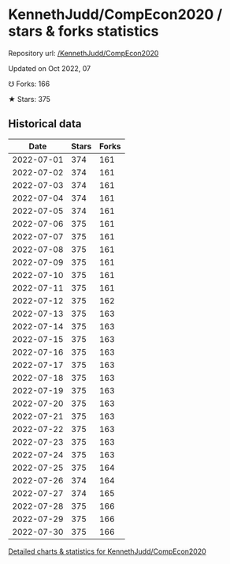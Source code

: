 # KennethJudd/CompEcon2020 / stars & forks statistics

Repository url: [/KennethJudd/CompEcon2020](https://github.com/KennethJudd/CompEcon2020)

Updated on Oct 2022, 07

☋ Forks: 166

★ Stars: 375

## Historical data
| Date | Stars | Forks |
|------|-------|-------|
| 2022-07-01 | 374 | 161 | 
| 2022-07-02 | 374 | 161 | 
| 2022-07-03 | 374 | 161 | 
| 2022-07-04 | 374 | 161 | 
| 2022-07-05 | 374 | 161 | 
| 2022-07-06 | 375 | 161 | 
| 2022-07-07 | 375 | 161 | 
| 2022-07-08 | 375 | 161 | 
| 2022-07-09 | 375 | 161 | 
| 2022-07-10 | 375 | 161 | 
| 2022-07-11 | 375 | 161 | 
| 2022-07-12 | 375 | 162 | 
| 2022-07-13 | 375 | 163 | 
| 2022-07-14 | 375 | 163 | 
| 2022-07-15 | 375 | 163 | 
| 2022-07-16 | 375 | 163 | 
| 2022-07-17 | 375 | 163 | 
| 2022-07-18 | 375 | 163 | 
| 2022-07-19 | 375 | 163 | 
| 2022-07-20 | 375 | 163 | 
| 2022-07-21 | 375 | 163 | 
| 2022-07-22 | 375 | 163 | 
| 2022-07-23 | 375 | 163 | 
| 2022-07-24 | 375 | 163 | 
| 2022-07-25 | 375 | 164 | 
| 2022-07-26 | 374 | 164 | 
| 2022-07-27 | 374 | 165 | 
| 2022-07-28 | 375 | 166 | 
| 2022-07-29 | 375 | 166 | 
| 2022-07-30 | 375 | 166 | 


[Detailed charts & statistics for KennethJudd/CompEcon2020](https://reviewgithub.com/rep/KennethJudd/CompEcon2020)
